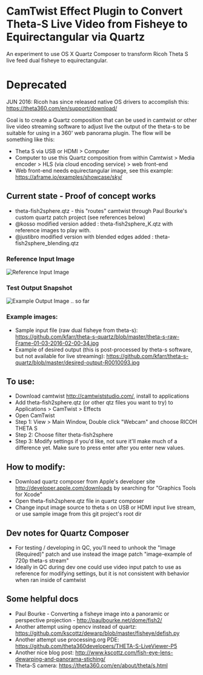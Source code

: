 # CamTwist Effect Plugin to Convert Theta-S Live Video from Fisheye to Equirectangular via Quartz
An experiment to use OS X Quartz Composer to transform Ricoh Theta S live feed dual fisheye to equirectangular.

# Deprecated
JUN 2016: Ricoh has since released native OS drivers to accomplish this: https://theta360.com/en/support/download/

Goal is to create a Quartz composition that can be used in camtwist or other live video streaming software to adjust live the output of the theta-s to be suitable for using in a 360' web panorama plugin. The flow will be something like this:
* Theta S via USB or HDMI > Computer
* Computer to use this Quartz composition from within Camtwist > Media encoder > HLS (via cloud encoding service) > web front-end
* Web front-end needs equirectangular image, see this example: https://aframe.io/examples/showcase/sky/

## Current state - Proof of concept works
* theta-fish2sphere.qtz - this "routes" camtwist through Paul Bourke's custom quartz patch project (see references below)
* @kosso modified version added : theta-fish2sphere_K.qtz with reference images to play with. 
* @justibro modified version with blended edges added : theta-fish2sphere_blending.qtz

### Reference Input Image

<img src="https://github.com/kosso/theta-s-quartz/blob/master/THETAS_DUALFISH_REF_1280_720.png?raw=true" alt="Reference Input Image" />

### Test Output Snapshot

<img src="https://github.com/kosso/theta-s-quartz/blob/master/OUTPUT.png?raw=true" alt="Example Output Image .. so far" />


### Example images: 
* Sample input file (raw dual fisheye from theta-s): https://github.com/kfarr/theta-s-quartz/blob/master/theta-s-raw-Frame-01-03-2016-02-00-34.jpg
* Example of desired output (this is post-processed by theta-s software, but not available for live streaming): https://github.com/kfarr/theta-s-quartz/blob/master/desired-output-R0010093.jpg

## To use:
* Download camtwist http://camtwiststudio.com/, install to applications
* Add theta-fish2sphere.qtz (or other qtz files you want to try) to Applications > CamTwist > Effects
* Open CamTwist
* Step 1: View > Main Window, Double click "Webcam" and choose RICOH THETA S
* Step 2: Choose filter theta-fish2sphere
* Step 3: Modify settings if you'd like, not sure it'll make much of a difference yet. Make sure to press enter after you enter new values.

## How to modify:
* Download quartz composer from Apple's developer site http://developer.apple.com/downloads by searching for "Graphics Tools for Xcode"
* Open theta-fish2sphere.qtz file in quartz composer
* Change input image source to theta s on USB or HDMI input live stream, or use sample image from this git project's root dir

## Dev notes for Quartz Composer
* For testing / developing in QC, you'll need to unhook the "Image (Required)" patch and use instead the image patch "image-example of 720p theta-s stream"
* Ideally in QC during dev one could use video input patch to use as reference for modifying settings, but it is not consistent with behavior when ran inside of camtwist

## Some helpful docs
* Paul Bourke - Converting a fisheye image into a panoramic or perspective projection - http://paulbourke.net/dome/fish2/
* Another attempt using opencv instead of quartz: https://github.com/kscottz/dewarp/blob/master/fisheye/defish.py
* Another attempt use processing.org PDE: https://github.com/theta360developers/THETA-S-LiveViewer-P5
* Another nice blog post: http://www.kscottz.com/fish-eye-lens-dewarping-and-panorama-stiching/
* Theta-S camera: https://theta360.com/en/about/theta/s.html

